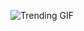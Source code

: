 
<!-- GIF_SECTION -->
![Trending GIF](https://media3.giphy.com/media/v1.Y2lkPThiYjIxNzcyMmRzN3lqbGZvdmZ0NmFndWFoOG5oMm10cWI5MWp0aWhnaGV3aXZjbSZlcD12MV9naWZzX3NlYXJjaCZjdD1n/khMQDMRqOBEToISmyp/giphy.gif)
<!-- END_GIF_SECTION -->

